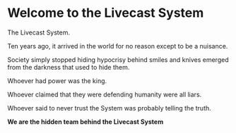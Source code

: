 # Welcome to the Livecast System

The Livecast System.

Ten years ago, it arrived in the world for no reason except to be a nuisance.

Society simply stopped hiding hypocrisy behind smiles and knives emerged from the darkness that used to hide them.

Whoever had power was the king.

Whoever claimed that they were defending humanity were all liars.

Whoever said to never trust the System was probably telling the truth.

__We are the hidden team behind the Livecast System__